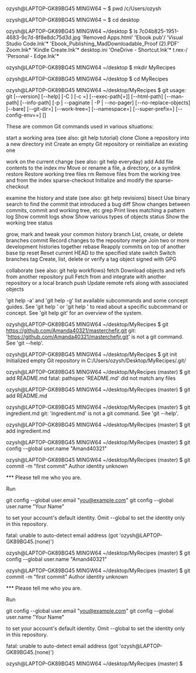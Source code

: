 
ozysh@LAPTOP-GK89BG45 MINGW64 ~
$ pwd
/c/Users/ozysh

ozysh@LAPTOP-GK89BG45 MINGW64 ~
$ cd desktop

ozysh@LAPTOP-GK89BG45 MINGW64 ~/desktop
$ ls
 7c04b825-1951-4683-9c7d-8f8e8dc75d3d.jpg         'Removed Apps.html'
'Ebook pub'/                                      'Visual Studio Code.lnk'*
'Ebook_Publishing_MadDownloadable_Proof (2).PDF'   Zoom.lnk*
'Kindle Create.lnk'*                               desktop.ini
'OneDrive - Shortcut.lnk'*                         t.rex-/
'Personal - Edge.lnk'*

ozysh@LAPTOP-GK89BG45 MINGW64 ~/desktop
$ mkdir MyRecipes

ozysh@LAPTOP-GK89BG45 MINGW64 ~/desktop
$ cd MyRecipes

ozysh@LAPTOP-GK89BG45 MINGW64 ~/desktop/MyRecipes
$ git
usage: git [--version] [--help] [-C <path>] [-c <name>=<value>]
           [--exec-path[=<path>]] [--html-path] [--man-path] [--info-path]
           [-p | --paginate | -P | --no-pager] [--no-replace-objects] [--bare]
           [--git-dir=<path>] [--work-tree=<path>] [--namespace=<name>]
           [--super-prefix=<path>] [--config-env=<name>=<envvar>]
           <command> [<args>]

These are common Git commands used in various situations:

start a working area (see also: git help tutorial)
   clone             Clone a repository into a new directory
   init              Create an empty Git repository or reinitialize an existing one

work on the current change (see also: git help everyday)
   add               Add file contents to the index
   mv                Move or rename a file, a directory, or a symlink
   restore           Restore working tree files
   rm                Remove files from the working tree and from the index
   sparse-checkout   Initialize and modify the sparse-checkout

examine the history and state (see also: git help revisions)
   bisect            Use binary search to find the commit that introduced a bug
   diff              Show changes between commits, commit and working tree, etc
   grep              Print lines matching a pattern
   log               Show commit logs
   show              Show various types of objects
   status            Show the working tree status

grow, mark and tweak your common history
   branch            List, create, or delete branches
   commit            Record changes to the repository
   merge             Join two or more development histories together
   rebase            Reapply commits on top of another base tip
   reset             Reset current HEAD to the specified state
   switch            Switch branches
   tag               Create, list, delete or verify a tag object signed with GPG

collaborate (see also: git help workflows)
   fetch             Download objects and refs from another repository
   pull              Fetch from and integrate with another repository or a local branch
   push              Update remote refs along with associated objects

'git help -a' and 'git help -g' list available subcommands and some
concept guides. See 'git help <command>' or 'git help <concept>'
to read about a specific subcommand or concept.
See 'git help git' for an overview of the system.

ozysh@LAPTOP-GK89BG45 MINGW64 ~/desktop/MyRecipes
$ git https://github.com/Amanda40321/masterchefjr.git
git: 'https://github.com/Amanda40321/masterchefjr.git' is not a git command. See 'git --help'.

ozysh@LAPTOP-GK89BG45 MINGW64 ~/desktop/MyRecipes
$ git init
Initialized empty Git repository in C:/Users/ozysh/Desktop/MyRecipes/.git/

ozysh@LAPTOP-GK89BG45 MINGW64 ~/desktop/MyRecipes (master)
$ git add README.md
fatal: pathspec 'README.md' did not match any files

ozysh@LAPTOP-GK89BG45 MINGW64 ~/desktop/MyRecipes (master)
$ git add README.md

ozysh@LAPTOP-GK89BG45 MINGW64 ~/desktop/MyRecipes (master)
$ git ingredient.md
git: 'ingredient.md' is not a git command. See 'git --help'.

ozysh@LAPTOP-GK89BG45 MINGW64 ~/desktop/MyRecipes (master)
$ git add ingredient.md

ozysh@LAPTOP-GK89BG45 MINGW64 ~/desktop/MyRecipes (master)
$ git config --global user.name "Amand40321"

ozysh@LAPTOP-GK89BG45 MINGW64 ~/desktop/MyRecipes (master)
$ git commit -m "first commit"
Author identity unknown

*** Please tell me who you are.

Run

  git config --global user.email "you@example.com"
  git config --global user.name "Your Name"

to set your account's default identity.
Omit --global to set the identity only in this repository.

fatal: unable to auto-detect email address (got 'ozysh@LAPTOP-GK89BG45.(none)')

ozysh@LAPTOP-GK89BG45 MINGW64 ~/desktop/MyRecipes (master)
$ git config --global user.name "Amand40321"

ozysh@LAPTOP-GK89BG45 MINGW64 ~/desktop/MyRecipes (master)
$ git commit -m "first commit"
Author identity unknown

*** Please tell me who you are.

Run

  git config --global user.email "you@example.com"
  git config --global user.name "Your Name"

to set your account's default identity.
Omit --global to set the identity only in this repository.

fatal: unable to auto-detect email address (got 'ozysh@LAPTOP-GK89BG45.(none)')

ozysh@LAPTOP-GK89BG45 MINGW64 ~/desktop/MyRecipes (master)
$
